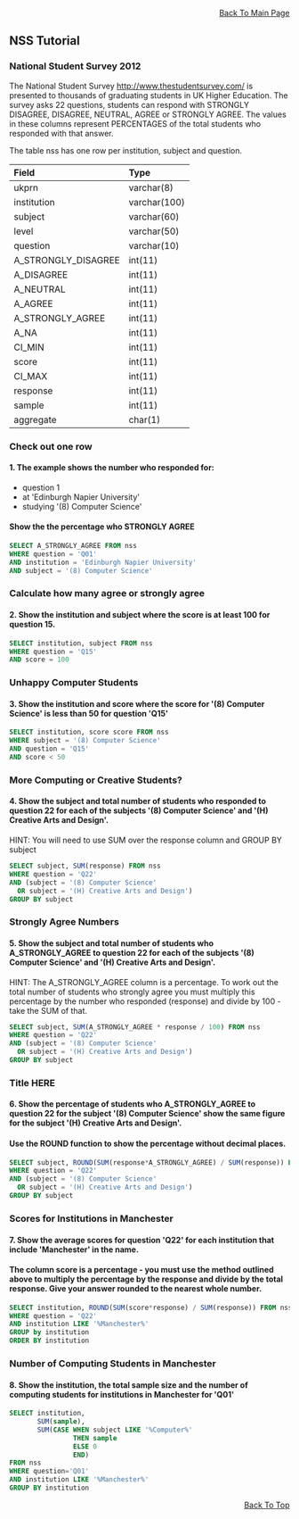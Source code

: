 <p align="right"><a href="https://github.com/ojudz08/sqlzoo-answers/tree/main">Back To Main Page</a></p>

## NSS Tutorial

### National Student Survey 2012

The National Student Survey http://www.thestudentsurvey.com/ is presented to thousands of graduating students in UK Higher Education. The survey asks 22 questions, students can respond with STRONGLY DISAGREE, DISAGREE, NEUTRAL, AGREE or STRONGLY AGREE. The values in these columns represent PERCENTAGES of the total students who responded with that answer.

The table nss has one row per institution, subject and question.

| Field | Type |
| :-- | :-- |
| ukprn | varchar(8) |
| institution | varchar(100) |
| subject | varchar(60) |
| level	| varchar(50) |
| question | varchar(10) |
| A_STRONGLY_DISAGREE | int(11) |
| A_DISAGREE | int(11) |
| A_NEUTRAL | int(11) |
| A_AGREE | int(11) |
| A_STRONGLY_AGREE | int(11) |
| A_NA | int(11) |
| CI_MIN | int(11) |
| score | int(11) |
| CI_MAX | int(11) |
| response | int(11) |
| sample | int(11) |
| aggregate  | char(1) |

### Check out one row
#### 1. The example shows the number who responded for:
- question 1
- at 'Edinburgh Napier University'
- studying '(8) Computer Science'
#### Show the the percentage who STRONGLY AGREE
```SQL
SELECT A_STRONGLY_AGREE FROM nss
WHERE question = 'Q01'
AND institution = 'Edinburgh Napier University'
AND subject = '(8) Computer Science' 
```


### Calculate how many agree or strongly agree
#### 2. Show the institution and subject where the score is at least 100 for question 15.
```SQL
SELECT institution, subject FROM nss
WHERE question = 'Q15'
AND score = 100
```


### Unhappy Computer Students
#### 3. Show the institution and score where the score for '(8) Computer Science' is less than 50 for question 'Q15'
```SQL
SELECT institution, score score FROM nss
WHERE subject = '(8) Computer Science'
AND question = 'Q15'
AND score < 50
```


### More Computing or Creative Students?
#### 4. Show the subject and total number of students who responded to question 22 for each of the subjects '(8) Computer Science' and '(H) Creative Arts and Design'.

HINT: You will need to use SUM over the response column and GROUP BY subject

```SQL
SELECT subject, SUM(response) FROM nss
WHERE question = 'Q22'
AND (subject = '(8) Computer Science'
  OR subject = '(H) Creative Arts and Design')
GROUP BY subject
```


### Strongly Agree Numbers
#### 5. Show the subject and total number of students who A_STRONGLY_AGREE to question 22 for each of the subjects '(8) Computer Science' and '(H) Creative Arts and Design'.

HINT: The A_STRONGLY_AGREE column is a percentage. To work out the total number of students who strongly agree you must multiply this percentage by the number who responded (response) and divide by 100 - take the SUM of that.

```SQL
SELECT subject, SUM(A_STRONGLY_AGREE * response / 100) FROM nss
WHERE question = 'Q22'
AND (subject = '(8) Computer Science'
  OR subject = '(H) Creative Arts and Design')
GROUP BY subject 
```


### Title HERE
#### 6. Show the percentage of students who A_STRONGLY_AGREE to question 22 for the subject '(8) Computer Science' show the same figure for the subject '(H) Creative Arts and Design'.

#### Use the ROUND function to show the percentage without decimal places.
```SQL
SELECT subject, ROUND(SUM(response*A_STRONGLY_AGREE) / SUM(response)) FROM nss
WHERE question = 'Q22'
AND (subject = '(8) Computer Science'
  OR subject = '(H) Creative Arts and Design')
GROUP BY subject
```


### Scores for Institutions in Manchester
#### 7. Show the average scores for question 'Q22' for each institution that include 'Manchester' in the name.

#### The column score is a percentage - you must use the method outlined above to multiply the percentage by the response and divide by the total response. Give your answer rounded to the nearest whole number.
```SQL
SELECT institution, ROUND(SUM(score*response) / SUM(response)) FROM nss
WHERE question = 'Q22'
AND institution LIKE '%Manchester%'
GROUP by institution
ORDER BY institution 
```


### Number of Computing Students in Manchester
#### 8. Show the institution, the total sample size and the number of computing students for institutions in Manchester for 'Q01'
```SQL
SELECT institution, 
       SUM(sample),
       SUM(CASE WHEN subject LIKE '%Computer%'
                THEN sample
                ELSE 0
                END)
FROM nss
WHERE question='Q01'
AND institution LIKE '%Manchester%'
GROUP BY institution
```

<p align="right"><a href="#top">Back To Top</a></p>
